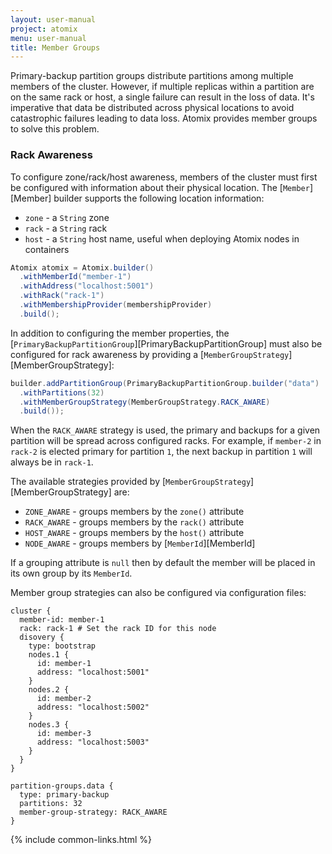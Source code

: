 ```yaml
---
layout: user-manual
project: atomix
menu: user-manual
title: Member Groups
---
```


Primary-backup partition groups distribute partitions among multiple members of the cluster. However, if multiple replicas within a partition are on the same rack or host, a single failure can result in the loss of data. It's imperative that data be distributed across physical locations to avoid catastrophic failures leading to data loss. Atomix provides member groups to solve this problem.

### Rack Awareness

To configure zone/rack/host awareness, members of the cluster must first be configured with information about their physical location. The [`Member`][Member] builder supports the following location information:
* `zone` - a `String` zone
* `rack` - a `String` rack
* `host` - a `String` host name, useful when deploying Atomix nodes in containers

```java
Atomix atomix = Atomix.builder()
  .withMemberId("member-1")
  .withAddress("localhost:5001")
  .withRack("rack-1")
  .withMembershipProvider(membershipProvider)
  .build();
```

In addition to configuring the member properties, the [`PrimaryBackupPartitionGroup`][PrimaryBackupPartitionGroup] must also be configured for rack awareness by providing a [`MemberGroupStrategy`][MemberGroupStrategy]:

```java
builder.addPartitionGroup(PrimaryBackupPartitionGroup.builder("data")
  .withPartitions(32)
  .withMemberGroupStrategy(MemberGroupStrategy.RACK_AWARE)
  .build());
```

When the `RACK_AWARE` strategy is used, the primary and backups for a given partition will be spread across configured racks. For example, if `member-2` in `rack-2` is elected primary for partition `1`, the next backup in partition `1` will always be in `rack-1`.

The available strategies provided by [`MemberGroupStrategy`][MemberGroupStrategy] are:
* `ZONE_AWARE` - groups members by the `zone()` attribute
* `RACK_AWARE` - groups members by the `rack()` attribute
* `HOST_AWARE` - groups members by the `host()` attribute
* `NODE_AWARE` - groups members by [`MemberId`][MemberId]

If a grouping attribute is `null` then by default the member will be placed in its own group by its `MemberId`.

Member group strategies can also be configured via configuration files:

```hocon
cluster {
  member-id: member-1
  rack: rack-1 # Set the rack ID for this node
  disovery {
    type: bootstrap
    nodes.1 {
      id: member-1
      address: "localhost:5001"
    }
    nodes.2 {
      id: member-2
      address: "localhost:5002"
    }
    nodes.3 {
      id: member-3
      address: "localhost:5003"
    }
  }
}

partition-groups.data {
  type: primary-backup
  partitions: 32
  member-group-strategy: RACK_AWARE
}
```

{% include common-links.html %}
